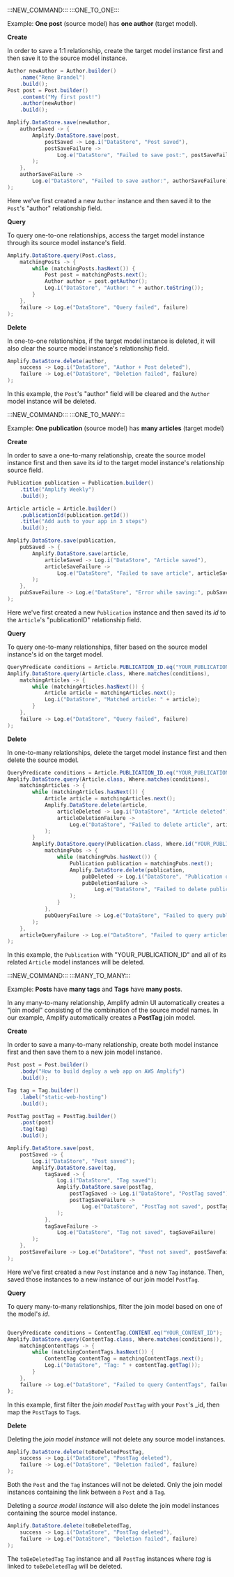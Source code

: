 :::NEW_COMMAND:::
:::ONE_TO_ONE:::

Example: **One post** (source model) has **one author** (target model).

**Create**

In order to save a 1:1 relationship, create the target model instance first and then save it to the source model instance.

```java
Author newAuthor = Author.builder()
    .name("Rene Brandel")
    .build();
Post post = Post.builder()
    .content("My first post!")
    .author(newAuthor)
    .build();

Amplify.DataStore.save(newAuthor,
    authorSaved -> {
        Amplify.DataStore.save(post,
            postSaved -> Log.i("DataStore", "Post saved"),
            postSaveFailure ->
                Log.e("DataStore", "Failed to save post:", postSaveFailure)
        );
    },
    authorSaveFailure ->
        Log.e("DataStore", "Failed to save author:", authorSaveFailure)
);
```
Here we've first created a new `Author` instance and then saved it to the `Post`'s "author" relationship field.

**Query**

To query one-to-one relationships, access the target model instance through its source model instance's field.

```java
Amplify.DataStore.query(Post.class,
    matchingPosts -> {
        while (matchingPosts.hasNext()) {
            Post post = matchingPosts.next();
            Author author = post.getAuthor();
            Log.i("DataStore", "Author: " + author.toString());
        }
    },
    failure -> Log.e("DataStore", "Query failed", failure)
);
```

**Delete**

In one-to-one relationships, if the target model instance is deleted, it will also clear the source model instance's relationship field.

```java
Amplify.DataStore.delete(author,
    success -> Log.i("DataStore", "Author + Post deleted"),
    failure -> Log.e("DataStore", "Deletion failed", failure)
);
```

In this example, the `Post`'s "author" field will be cleared and the `Author` model instance will be deleted.

:::NEW_COMMAND:::
:::ONE_TO_MANY:::

Example: **One publication** (source model) has **many articles** (target model)

**Create**

In order to save a one-to-many relationship, create the source model instance first and then save its _id_ to the target model instance's relationship source field.

```java
Publication publication = Publication.builder()
    .title("Amplify Weekly")
    .build();

Article article = Article.builder()
    .publicationId(publication.getId())
    .title("Add auth to your app in 3 steps")
    .build();

Amplify.DataStore.save(publication,
    pubSaved -> {
        Amplify.DataStore.save(article,
            articleSaved -> Log.i("DataStore", "Article saved"),
            articleSaveFailure ->
                Log.e("DataStore", "Failed to save article", articleSaveFailure)
        );
    },
    pubSaveFailure -> Log.e("DataStore", "Error while saving:", pubSaveFailure)
);
```
Here we've first created a new `Publication` instance and then saved its _id_ to the `Article`'s "publicationID" relationship field.

**Query**

To query one-to-many relationships, filter based on the source model instance's id on the target model.

```java
QueryPredicate conditions = Article.PUBLICATION_ID.eq("YOUR_PUBLICATION_ID")
Amplify.DataStore.query(Article.class, Where.matches(conditions),
    matchingArticles -> {
        while (matchingArticles.hasNext()) {
            Article article = matchingArticles.next();
            Log.i("DataStore", "Matched article: " + article);
        }
    },
    failure -> Log.e("DataStore", "Query failed", failure)
);
```

**Delete**

In one-to-many relationships, delete the target model instance first and then delete the source model.

```java
QueryPredicate conditions = Article.PUBLICATION_ID.eq("YOUR_PUBLICATION_ID");
Amplify.DataStore.query(Article.class, Where.matches(conditions),
    matchingArticles -> {
        while (matchingArticles.hasNext()) {
            Article article = matchingArticles.next();
            Amplify.DataStore.delete(article,
                articleDeleted -> Log.i("DataStore", "Article deleted"),
                articleDeletionFailure ->
                    Log.e("DataStore", "Failed to delete article", articleDeletionFailure)
            );
        }
        Amplify.DataStore.query(Publication.class, Where.id("YOUR_PUBLICATION_ID"),
            matchingPubs -> {
                while (matchingPubs.hasNext()) {
                    Publication publication = matchingPubs.next();
                    Amplify.DataStore.delete(publication,
                        pubDeleted -> Log.i("DataStore", "Publication deleted"),
                        pubDeletionFailure ->
                            Log.e("DataStore", "Failed to delete publication", pubDeletionFailure)
                    );
                }
            },
            pubQueryFailure -> Log.e("DataStore", "Failed to query publications", pubQueryFailure)
        );
    },
    articleQueryFailure -> Log.e("DataStore", "Failed to query articles", articleQueryFailure)
);
```

In this example, the `Publication` with "YOUR_PUBLICATION_ID" and all of its related `Article` model instances will be deleted.

:::NEW_COMMAND:::
:::MANY_TO_MANY:::

Example: **Posts** have **many tags** and **Tags** have **many posts**. 

In any many-to-many relationship, Amplify admin UI automatically creates a "join model" consisting of the combination of the source model names. In our example, Amplify automatically creates a **PostTag** join model.

**Create**

In order to save a many-to-many relationship, create both model instance first and then save them to a new join model instance.

```java
Post post = Post.builder()
    .body("How to build deploy a web app on AWS Amplify")
    .build();

Tag tag = Tag.builder()
    .label("static-web-hosting")
    .build();

PostTag postTag = PostTag.builder()
    .post(post)
    .tag(tag)
    .build();

Amplify.DataStore.save(post,
    postSaved -> {
        Log.i("DataStore", "Post saved");
        Amplify.DataStore.save(tag,
            tagSaved -> {
                Log.i("DataStore", "Tag saved");
                Amplify.DataStore.save(postTag,
                    postTagSaved -> Log.i("DataStore", "PostTag saved"),
                    postTagSaveFailure ->
                        Log.e("DataStore", "PostTag not saved", postTagSaveFailure)
                );
            },
            tagSaveFailure ->
                Log.e("DataStore", "Tag not saved", tagSaveFailure)
        );
    },
    postSaveFailure -> Log.e("DataStore", "Post not saved", postSaveFailure)
);
```

Here we've first created a new `Post` instance and a new `Tag` instance. Then, saved those instances to a new instance of our join model `PostTag`.

**Query**

To query many-to-many relationships, filter the join model based on one of the model's _id_.

```java

QueryPredicate conditions = ContentTag.CONTENT.eq("YOUR_CONTENT_ID");
Amplify.DataStore.query(ContentTag.class, Where.matches(conditions)),
    matchingContentTags -> {
        while (matchingContentTags.hasNext()) {
            ContentTag contentTag = matchingContentTags.next();
            Log.i("DataStore", "Tag: " + contentTag.getTag());
        }
    },
    failure -> Log.e("DataStore", "Failed to query ContentTags", failure)
);
```

In this example, first filter the _join model_ `PostTag` with your `Post`'s _id, then map the `PostTag`s to `Tag`s.

**Delete**

Deleting the _join model instance_ will not delete any source model instances.

```java
Amplify.DataStore.delete(toBeDeletedPostTag,
    success -> Log.i("DataStore", "PostTag deleted"),
    failure -> Log.e("DataStore", "Deletion failed", failure)
);
```
Both the `Post` and the `Tag` instances will not be deleted. Only the join model instances containing the link between a `Post` and a `Tag`.  

Deleting a _source model instance_ will also delete the join model instances containing the source model instance.
```java
Amplify.DataStore.delete(toBeDeletedTag,
    success -> Log.i("DataStore", "PostTag deleted"),
    failure -> Log.e("DataStore", "Deletion failed", failure)
);

```
The `toBeDeletedTag` `Tag` instance and all `PostTag` instances where _tag_ is linked to `toBeDeletedTag` will be deleted.
